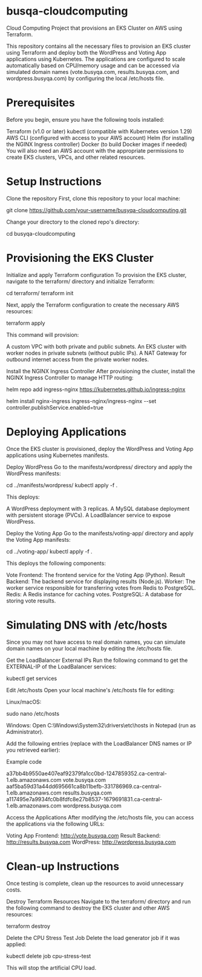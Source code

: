 # busqa-cloudcomputing
Cloud Computing Project that provisions an EKS Cluster on AWS using Terraform. 


This repository contains all the necessary files to provision an EKS cluster using Terraform and deploy both the WordPress and Voting App applications using Kubernetes. The applications are configured to scale automatically based on CPU/memory usage and can be accessed via simulated domain names (vote.busyqa.com, results.busyqa.com, and wordpress.busyqa.com) by configuring the local /etc/hosts file.

# Prerequisites

Before you begin, ensure you have the following tools installed:

Terraform (v1.0 or later)
kubectl (compatible with Kubernetes version 1.29)
AWS CLI (configured with access to your AWS account)
Helm (for installing the NGINX Ingress controller)
Docker (to build Docker images if needed)
You will also need an AWS account with the appropriate permissions to create EKS clusters, VPCs, and other related resources.

# Setup Instructions
Clone the repository
First, clone this repository to your local machine:

git clone https://github.com/your-username/busyqa-cloudcomputing.git

Change your directory to the cloned repo's directory: 

cd busyqa-cloudcomputing 

# Provisioning the EKS Cluster
Initialize and apply Terraform configuration
To provision the EKS cluster, navigate to the terraform/ directory and initialize Terraform:

cd terraform/
terraform init

Next, apply the Terraform configuration to create the necessary AWS resources:

terraform apply

This command will provision:

A custom VPC with both private and public subnets.
An EKS cluster with worker nodes in private subnets (without public IPs).
A NAT Gateway for outbound internet access from the private worker nodes.

Install the NGINX Ingress Controller
After provisioning the cluster, install the NGINX Ingress Controller to manage HTTP routing:


helm repo add ingress-nginx https://kubernetes.github.io/ingress-nginx

helm install nginx-ingress ingress-nginx/ingress-nginx --set controller.publishService.enabled=true

# Deploying Applications
Once the EKS cluster is provisioned, deploy the WordPress and Voting App applications using Kubernetes manifests.

Deploy WordPress
Go to the manifests/wordpress/ directory and apply the WordPress manifests:


cd ../manifests/wordpress/
kubectl apply -f .

This deploys:

A WordPress deployment with 3 replicas.
A MySQL database deployment with persistent storage (PVCs).
A LoadBalancer service to expose WordPress.

Deploy the Voting App
Go to the manifests/voting-app/ directory and apply the Voting App manifests:


cd ../voting-app/
kubectl apply -f .

This deploys the following components:

Vote Frontend: The frontend service for the Voting App (Python).
Result Backend: The backend service for displaying results (Node.js).
Worker: The worker service responsible for transferring votes from Redis to PostgreSQL.
Redis: A Redis instance for caching votes.
PostgreSQL: A database for storing vote results.

# Simulating DNS with /etc/hosts
Since you may not have access to real domain names, you can simulate domain names on your local machine by editing the /etc/hosts file.

Get the LoadBalancer External IPs
Run the following command to get the EXTERNAL-IP of the LoadBalancer services:


kubectl get services

Edit /etc/hosts
Open your local machine's /etc/hosts file for editing:

Linux/macOS:


sudo nano /etc/hosts

Windows: Open C:\Windows\System32\drivers\etc\hosts in Notepad (run as Administrator).

Add the following entries (replace <EXTERNAL-IP> with the LoadBalancer DNS names or IP you retrieved earlier):

Example code

a37bb4b9550ae407eaf92379fa1cc0bd-1247859352.ca-central-1.elb.amazonaws.com vote.busyqa.com
aaf5ba59d31a44dd695661ca8b11befb-331786969.ca-central-1.elb.amazonaws.com results.busyqa.com
a117495e7a9934fc0b8fdfc8e27b8537-1679691831.ca-central-1.elb.amazonaws.com wordpress.busyqa.com

Access the Applications
After modifying the /etc/hosts file, you can access the applications via the following URLs:

Voting App Frontend: http://vote.busyqa.com
Result Backend: http://results.busyqa.com
WordPress: http://wordpress.busyqa.com


# Clean-up Instructions

Once testing is complete, clean up the resources to avoid unnecessary costs.

Destroy Terraform Resources
Navigate to the terraform/ directory and run the following command to destroy the EKS cluster and other AWS resources:

terraform destroy

Delete the CPU Stress Test Job
Delete the load generator job if it was applied:


kubectl delete job cpu-stress-test

This will stop the artificial CPU load.

